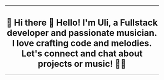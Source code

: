 
<div align="center">
<hr><h1 align="center">🎵 Hi there 👋 Hello! I'm Uli, a Fullstack developer and passionate musician. I love crafting code and melodies. Let's connect and chat about projects or music! 📯📯</h1><hr>
</div>






